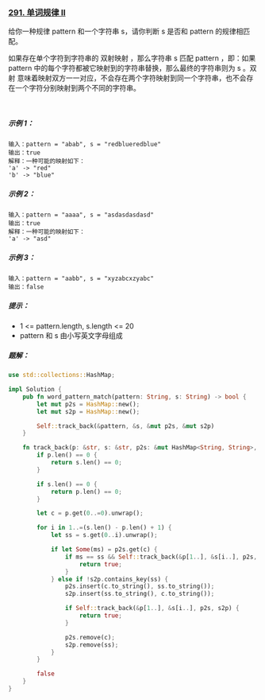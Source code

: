 ### [291. 单词规律 II](https://leetcode.cn/problems/word-pattern-ii/)

给你一种规律 pattern 和一个字符串 s，请你判断 s 是否和 pattern 的规律相匹配。

如果存在单个字符到字符串的 双射映射 ，那么字符串 s 匹配 pattern ，即：如果pattern 中的每个字符都被它映射到的字符串替换，那么最终的字符串则为 s 。双射 意味着映射双方一一对应，不会存在两个字符映射到同一个字符串，也不会存在一个字符分别映射到两个不同的字符串。

 

##### 示例 1：
```
输入：pattern = "abab", s = "redblueredblue"
输出：true
解释：一种可能的映射如下：
'a' -> "red"
'b' -> "blue"
```

##### 示例 2：
```
输入：pattern = "aaaa", s = "asdasdasdasd"
输出：true
解释：一种可能的映射如下：
'a' -> "asd"
```

##### 示例 3：
```
输入：pattern = "aabb", s = "xyzabcxzyabc"
输出：false
```

##### 提示：
- 1 <= pattern.length, s.length <= 20
- pattern 和 s 由小写英文字母组成

##### 题解：
```rust
use std::collections::HashMap;

impl Solution {
    pub fn word_pattern_match(pattern: String, s: String) -> bool {
        let mut p2s = HashMap::new();
        let mut s2p = HashMap::new();

        Self::track_back(&pattern, &s, &mut p2s, &mut s2p)
    }

    fn track_back(p: &str, s: &str, p2s: &mut HashMap<String, String>, s2p: &mut HashMap<String, String>) -> bool {
        if p.len() == 0 {
            return s.len() == 0;
        }

        if s.len() == 0 {
            return p.len() == 0;
        }

        let c = p.get(0..=0).unwrap();

        for i in 1..=(s.len() - p.len() + 1) {
            let ss = s.get(0..i).unwrap();

            if let Some(ms) = p2s.get(c) {
                if ms == ss && Self::track_back(&p[1..], &s[i..], p2s, s2p)  {
                    return true;
                }
            } else if !s2p.contains_key(ss) {
                p2s.insert(c.to_string(), ss.to_string());
                s2p.insert(ss.to_string(), c.to_string());

                if Self::track_back(&p[1..], &s[i..], p2s, s2p) {
                    return true;
                }

                p2s.remove(c);
                s2p.remove(ss);
            }
        }

        false
    }
}
```
